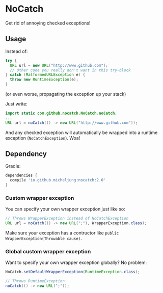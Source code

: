 # NoCatch
Get rid of annoying checked exceptions!

## Usage
Instead of:
```java
try {
  URL url = new URL("http://www.github.com");
  // Other code you really don't want in this try-block
} catch (MalformedURLException e) {
  throw new RuntimeException(e);
}
```
(or even worse, propagating the exception up your stack)

Just write:
```java
import static com.github.nocatch.NoCatch.noCatch;
...
URL url = noCatch(() -> new URL("http://www.github.com"));
```

And any checked exception will automatically be wrapped into a runtime exception (`NoCatchException`). Woa!

## Dependency

Gradle:

```groovy
dependencies {
  compile 'io.github.micheljung:nocatch:2.0'
}
```

### Custom wrapper exception

You can specify your own wrapper exception just like so:
```java
// Throws WrapperException instead of NoCatchException
URL url = noCatch(() -> new URL(";"), WrapperException.class);
```
Make sure your exception has a contructor like `public WrapperException(Throwable cause)`.

### Global custom wrapper exception

Want to specify your own wrapper exception globally? No problem:
```java
NoCatch.setDefaultWrapperException(RuntimeException.class);

// Throws RuntimeException
noCatch(() -> new URL(";"));
```
